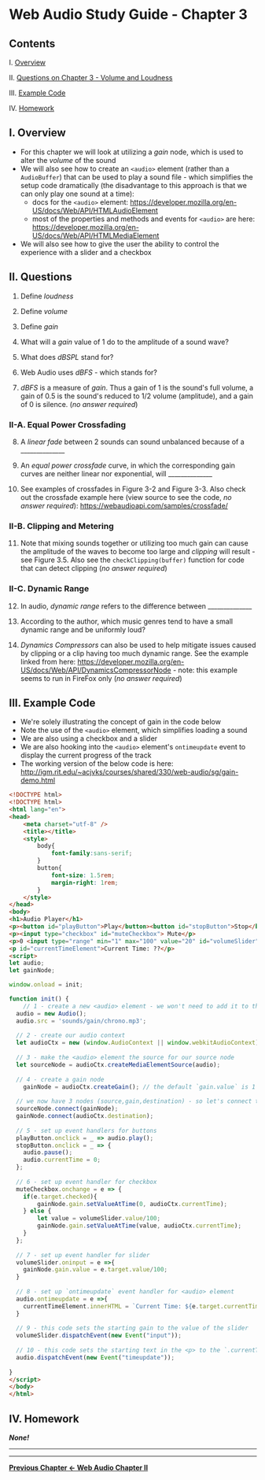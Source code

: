# Web Audio Study Guide - Chapter 3

## Contents
<!--- Local Navigation --->
I. [Overview](#section1)

II. [Questions on Chapter 3 - Volume and Loudness](#section2)

III. [Example Code](#section3)

IV. [Homework](#section4)

<a id="section1"></a>

## I. Overview

- For this chapter we will look at utilizing a *gain* node, which is used to alter the *volume* of the sound
- We will also see how to create an `<audio>` element (rather than a `AudioBuffer`) that can be used to play a sound file - which simplifies the setup code dramatically (the disadvantage to this approach is that we can only play one sound at a time): 
  - docs for the `<audio>` element: https://developer.mozilla.org/en-US/docs/Web/API/HTMLAudioElement
  - most of the properties and methods and events for `<audio>` are here: https://developer.mozilla.org/en-US/docs/Web/API/HTMLMediaElement
- We will also see how to give the user the ability to control the experience with a slider and a checkbox

<a id="section2"></a>

## II. Questions

1. Define *loudness*

2. Define *volume*

3. Define *gain*

4. What will a *gain* value of 1 do to the amplitude of a sound wave?

5. What does *dBSPL* stand for?

6. Web Audio uses *dBFS* -  which stands for?

7. *dBFS* is a measure of *gain*. Thus a gain of 1 is the sound's full volume, a gain of 0.5 is the sound's reduced to 1/2 volume (amplitude), and a gain of 0 is silence. (*no answer required*)


### II-A. Equal Power Crossfading

8. A *linear fade* between 2 sounds can sound unbalanced because of a ______________

9. An *equal power crossfade* curve, in which the corresponding gain curves are neither linear nor exponential, will ______________

10. See examples of crossfades in Figure 3-2 and Figure 3-3. Also check out the crossfade example here (view source to see the code, *no answer required*): https://webaudioapi.com/samples/crossfade/


### II-B. Clipping and Metering

11. Note that mixing sounds together or utilizing too much gain can cause the amplitude of the waves to become too large and *clipping* will result - see Figure 3.5. Also see the `checkClipping(buffer)` function for code that can detect clipping   (*no answer required*)

### II-C. Dynamic Range

12. In audio, *dynamic range* refers to the difference between ______________

13. According to the author, which music genres tend to have a small dynamic range and be uniformly loud?

13. *Dynamics Compressors* can also be used to help mitigate issues caused by clipping or a clip having too much dynamic range. See the example linked from here: https://developer.mozilla.org/en-US/docs/Web/API/DynamicsCompressorNode - note: this example seems to run in FireFox only (*no answer required*)

<a id="section3"></a>

## III. Example Code

- We're solely illustrating the concept of gain in the code below
- Note the use of the `<audio>` element, which simplifies loading a sound
- We are also using a checkbox and a slider
- We are also hooking into the `<audio>` element's `ontimeupdate` event to display the current progress of the track
- The working version of the below code is here: http://igm.rit.edu/~acjvks/courses/shared/330/web-audio/sg/gain-demo.html


```html
<!DOCTYPE html>
<!DOCTYPE html>
<html lang="en">
<head>
	<meta charset="utf-8" />
	<title></title>
	<style>
		body{
			font-family:sans-serif;
		}
		button{
			font-size: 1.5rem;
			margin-right: 1rem;
		}
	</style>
</head>
<body>
<h1>Audio Player</h1>
<p><button id="playButton">Play</button><button id="stopButton">Stop</button></p>
<p><input type="checkbox" id="muteCheckbox"> Mute</p>
<p>0 <input type="range" min="1" max="100" value="20" id="volumeSlider"> 100</p>
<p id="currentTimeElement">Current Time: ??</p>
<script>
let audio;
let gainNode;

window.onload = init;

function init() {
	// 1 - create a new <audio> element - we won't need to add it to the page for it to work
  audio = new Audio();
  audio.src = 'sounds/gain/chrono.mp3';
  
  // 2 - create our audio context
  let audioCtx = new (window.AudioContext || window.webkitAudioContext)();
  
  // 3 - make the <audio> element the source for our source node
  let sourceNode = audioCtx.createMediaElementSource(audio);
  
  // 4 - create a gain node
 	gainNode = audioCtx.createGain(); // the default `gain.value` is 1
  
  // we now have 3 nodes (source,gain,destination) - so let's connect them
  sourceNode.connect(gainNode);
  gainNode.connect(audioCtx.destination);
  
  // 5 - set up event handlers for buttons
  playButton.onclick = _ => audio.play();
  stopButton.onclick = _ => {
  	audio.pause();
  	audio.currentTime = 0;
  };
  
  // 6 - set up event handler for checkbox
  muteCheckbox.onchange = e => {
  	if(e.target.checked){
  	 	gainNode.gain.setValueAtTime(0, audioCtx.currentTime);
  	} else {
  		let value = volumeSlider.value/100;
  		gainNode.gain.setValueAtTime(value, audioCtx.currentTime);
  	}
  };
  
  // 7 - set up event handler for slider
  volumeSlider.oninput = e =>{
  	gainNode.gain.value = e.target.value/100;
  }
  
  // 8 - set up `ontimeupdate` event handler for <audio> element
  audio.ontimeupdate = e =>{
  	currentTimeElement.innerHTML = `Current Time: ${e.target.currentTime.toFixed(3)}`;
  }
  
  // 9 - this code sets the starting gain to the value of the slider
  volumeSlider.dispatchEvent(new Event("input"));
  
  // 10 - this code sets the starting text in the <p> to the `.currentTime` of the <audio> element
  audio.dispatchEvent(new Event("timeupdate"));
 
}
</script>
</body>
</html>
```

<a id="section4"></a>

## IV. Homework

***None!***

<hr><hr>

**[Previous Chapter <- Web Audio Chapter II](web-audio-chapter-2.md)**
